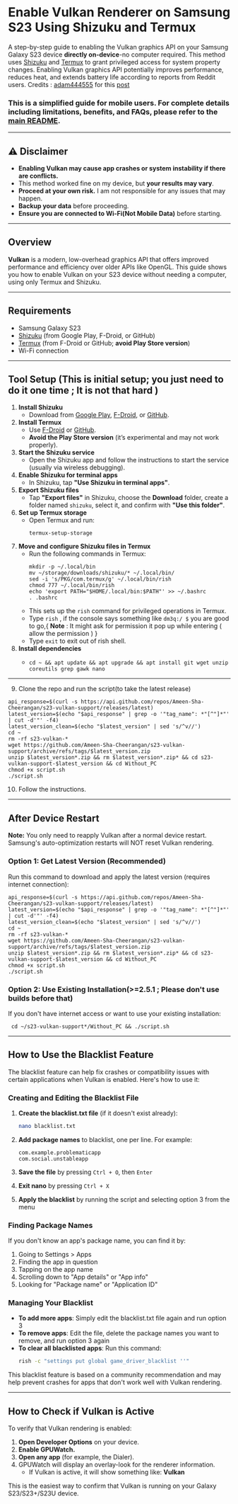 # Enable Vulkan Renderer on Samsung S23 Using Shizuku and Termux

A step-by-step guide to enabling the Vulkan graphics API on your Samsung Galaxy S23 device **directly on-device**-no computer required. This method uses [Shizuku](https://shizuku.rikka.app/) and [Termux](https://termux.com/) to grant privileged access for system property changes. Enabling Vulkan graphics API potentially improves performance, reduces heat, and extends battery life according to reports from Reddit users.
Credits : [adam444555](https://www.reddit.com/user/adam444555/) for this [post](https://www.reddit.com/r/GalaxyS23Ultra/comments/1kbisga/full_tutorial_enable_vulkan_on_s23u_without_pc/)

### This is a simplified guide for mobile users. For complete details including limitations, benefits, and FAQs, please refer to the [main README](https://github.com/Ameen-Sha-Cheerangan/s23-vulkan-support/blob/main/README.md).

---

## ⚠️ Disclaimer

- **Enabling Vulkan may cause app crashes or system instability if there are conflicts.**
- This method worked fine on my device, but **your results may vary**.
- **Proceed at your own risk.** I am not responsible for any issues that may happen.
- **Backup your data** before proceeding.
- **Ensure you are connected to Wi-Fi(Not Mobile Data)** before starting.

---

## Overview

**Vulkan** is a modern, low-overhead graphics API that offers improved performance and efficiency over older APIs like OpenGL. This guide shows you how to enable Vulkan on your S23 device without needing a computer, using only Termux and Shizuku.

---

## Requirements

- Samsung Galaxy S23 
- [Shizuku](https://shizuku.rikka.app/) (from Google Play, F-Droid, or GitHub)
- [Termux](https://termux.com/) (from F-Droid or GitHub; **avoid Play Store version**)
- Wi-Fi connection

---

## Tool Setup (This is initial setup; you just need to do it one time ; It is not that hard )

1. **Install Shizuku**
   - Download from [Google Play](https://play.google.com/store/apps/details?id=moe.shizuku.privileged.api), [F-Droid](https://f-droid.org/packages/moe.shizuku.privileged.api/), or [GitHub](https://github.com/RikkaApps/Shizuku).
2. **Install Termux**
   - Use [F-Droid](https://f-droid.org/packages/com.termux/) or [GitHub](https://github.com/termux/termux-app/releases).
   - **Avoid the Play Store version** (it’s experimental and may not work properly).
3. **Start the Shizuku service**
   - Open the Shizuku app and follow the instructions to start the service (usually via wireless debugging).
4. **Enable Shizuku for terminal apps**
   - In Shizuku, tap **"Use Shizuku in terminal apps"**.
5. **Export Shizuku files**
   - Tap **"Export files"** in Shizuku, choose the **Download** folder, create a folder named `shizuku`, select it, and confirm with **"Use this folder"**.
6. **Set up Termux storage**
   - Open Termux and run:
     ```
     termux-setup-storage
     ```
7. **Move and configure Shizuku files in Termux**
   - Run the following commands in Termux:
     ```
     mkdir -p ~/.local/bin
     mv ~/storage/downloads/shizuku/* ~/.local/bin/
     sed -i 's/PKG/com.termux/g' ~/.local/bin/rish
     chmod 777 ~/.local/bin/rish
     echo 'export PATH="$HOME/.local/bin:$PATH"' >> ~/.bashrc
     . .bashrc
     ```
   - This sets up the `rish` command for privileged operations in Termux.
   - Type `rish` , if the console says something like `dm3q:/ $` you are good to go,{ **Note** : It might ask for permission it pop up while entering ( allow the permission ) }
   - Type `exit` to exit out of rish shell.
8. **Install dependencies**
   - ```
     cd ~ && apt update && apt upgrade && apt install git wget unzip coreutils grep gawk nano
     ```


---

9. Clone the repo and run the script(to take the latest release)

```
api_response=$(curl -s https://api.github.com/repos/Ameen-Sha-Cheerangan/s23-vulkan-support/releases/latest)
latest_version=$(echo "$api_response" | grep -o '"tag_name": *"[^"]*"' | cut -d'"' -f4)
latest_version_clean=$(echo "$latest_version" | sed 's/^v//')
cd ~
rm -rf s23-vulkan-*
wget https://github.com/Ameen-Sha-Cheerangan/s23-vulkan-support/archive/refs/tags/$latest_version.zip
unzip $latest_version*.zip && rm $latest_version*.zip* && cd s23-vulkan-support-$latest_version && cd Without_PC
chmod +x script.sh
./script.sh
```

10. Follow the instructions.

---
## After Device Restart

**Note:** You only need to reapply Vulkan after a normal device restart. Samsung's auto-optimization restarts will NOT reset Vulkan rendering.

### Option 1: Get Latest Version (Recommended)
Run this command to download and apply the latest version (requires internet connection):
```
api_response=$(curl -s https://api.github.com/repos/Ameen-Sha-Cheerangan/s23-vulkan-support/releases/latest)
latest_version=$(echo "$api_response" | grep -o '"tag_name": *"[^"]*"' | cut -d'"' -f4)
latest_version_clean=$(echo "$latest_version" | sed 's/^v//')
cd ~
rm -rf s23-vulkan-*
wget https://github.com/Ameen-Sha-Cheerangan/s23-vulkan-support/archive/refs/tags/$latest_version.zip
unzip $latest_version*.zip && rm $latest_version*.zip* && cd s23-vulkan-support-$latest_version && cd Without_PC
chmod +x script.sh
./script.sh
```
### Option 2: Use Existing Installation(>=2.5.1 ; Please don't use builds before that)

If you don't have internet access or want to use your existing installation:
```
 cd ~/s23-vulkan-support*/Without_PC && ./script.sh
```

---
## How to Use the Blacklist Feature

The blacklist feature can help fix crashes or compatibility issues with certain applications when Vulkan is enabled. Here's how to use it:

### Creating and Editing the Blacklist File

1. **Create the blacklist.txt file** (if it doesn't exist already):
   ```bash
   nano blacklist.txt
   ```

2. **Add package names** to blacklist, one per line. For example:
   ```
   com.example.problematicapp
   com.social.unstableapp
   ```

3. **Save the file** by pressing `Ctrl + O`, then `Enter`

4. **Exit nano** by pressing `Ctrl + X`

5. **Apply the blacklist** by running the script and selecting option 3 from the menu

### Finding Package Names

If you don't know an app's package name, you can find it by:

1. Going to Settings > Apps
2. Finding the app in question
3. Tapping on the app name
4. Scrolling down to "App details" or "App info"
5. Looking for "Package name" or "Application ID"

### Managing Your Blacklist

- **To add more apps**: Simply edit the blacklist.txt file again and run option 3
- **To remove apps**: Edit the file, delete the package names you want to remove, and run option 3 again
- **To clear all blacklisted apps**: Run this command:
  ```bash
  rish -c "settings put global game_driver_blacklist ''"
  ```

This blacklist feature is based on a community recommendation and may help prevent crashes for apps that don't work well with Vulkan rendering.

---

## How to Check if Vulkan is Active

To verify that Vulkan rendering is enabled:

1. **Open Developer Options** on your device.
2. **Enable GPUWatch.**
3. **Open any app** (for example, the Dialer).
4. GPUWatch will display an overlay-look for the renderer information.
   - If Vulkan is active, it will show something like: **Vulkan**

This is the easiest way to confirm that Vulkan is running on your Galaxy S23/S23+/S23U device.



